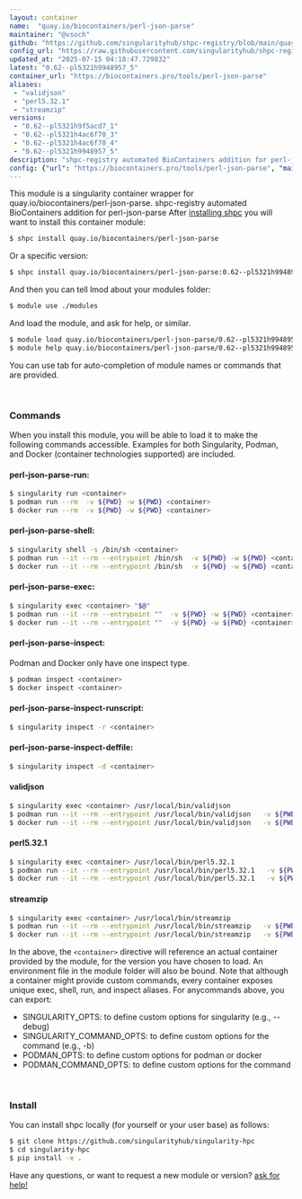 ```yaml
---
layout: container
name:  "quay.io/biocontainers/perl-json-parse"
maintainer: "@vsoch"
github: "https://github.com/singularityhub/shpc-registry/blob/main/quay.io/biocontainers/perl-json-parse/container.yaml"
config_url: "https://raw.githubusercontent.com/singularityhub/shpc-registry/main/quay.io/biocontainers/perl-json-parse/container.yaml"
updated_at: "2025-07-15 04:18:47.729832"
latest: "0.62--pl5321h9948957_5"
container_url: "https://biocontainers.pro/tools/perl-json-parse"
aliases:
 - "validjson"
 - "perl5.32.1"
 - "streamzip"
versions:
 - "0.62--pl5321h9f5acd7_1"
 - "0.62--pl5321h4ac6f70_3"
 - "0.62--pl5321h4ac6f70_4"
 - "0.62--pl5321h9948957_5"
description: "shpc-registry automated BioContainers addition for perl-json-parse"
config: {"url": "https://biocontainers.pro/tools/perl-json-parse", "maintainer": "@vsoch", "description": "shpc-registry automated BioContainers addition for perl-json-parse", "latest": {"0.62--pl5321h9948957_5": "sha256:958d2c5727a30b488098d919a27cf6200f095f8a83f3ae154bd2313bf7f8a1b9"}, "tags": {"0.62--pl5321h9f5acd7_1": "sha256:8562e88fa7afe8c3380586c52352d86292bcf99b9cd15f01eaf915f749da0950", "0.62--pl5321h4ac6f70_3": "sha256:47f5fdcbf0877dc6a8753ea3d9cc8b50bb5d1bc2b2f620bab552c6cf2e448ecb", "0.62--pl5321h4ac6f70_4": "sha256:ee1be28f7b10059a5c4397e86c7085677ca24ba6038819bc0042c39ce425c512", "0.62--pl5321h9948957_5": "sha256:958d2c5727a30b488098d919a27cf6200f095f8a83f3ae154bd2313bf7f8a1b9"}, "docker": "quay.io/biocontainers/perl-json-parse", "aliases": {"validjson": "/usr/local/bin/validjson", "perl5.32.1": "/usr/local/bin/perl5.32.1", "streamzip": "/usr/local/bin/streamzip"}}
---
```


This module is a singularity container wrapper for quay.io/biocontainers/perl-json-parse.
shpc-registry automated BioContainers addition for perl-json-parse
After [installing shpc](#install) you will want to install this container module:


```bash
$ shpc install quay.io/biocontainers/perl-json-parse
```

Or a specific version:

```bash
$ shpc install quay.io/biocontainers/perl-json-parse:0.62--pl5321h9948957_5
```

And then you can tell lmod about your modules folder:

```bash
$ module use ./modules
```

And load the module, and ask for help, or similar.

```bash
$ module load quay.io/biocontainers/perl-json-parse/0.62--pl5321h9948957_5
$ module help quay.io/biocontainers/perl-json-parse/0.62--pl5321h9948957_5
```

You can use tab for auto-completion of module names or commands that are provided.

<br>

### Commands

When you install this module, you will be able to load it to make the following commands accessible.
Examples for both Singularity, Podman, and Docker (container technologies supported) are included.

#### perl-json-parse-run:

```bash
$ singularity run <container>
$ podman run --rm  -v ${PWD} -w ${PWD} <container>
$ docker run --rm  -v ${PWD} -w ${PWD} <container>
```

#### perl-json-parse-shell:

```bash
$ singularity shell -s /bin/sh <container>
$ podman run --it --rm --entrypoint /bin/sh  -v ${PWD} -w ${PWD} <container>
$ docker run --it --rm --entrypoint /bin/sh  -v ${PWD} -w ${PWD} <container>
```

#### perl-json-parse-exec:

```bash
$ singularity exec <container> "$@"
$ podman run --it --rm --entrypoint ""  -v ${PWD} -w ${PWD} <container> "$@"
$ docker run --it --rm --entrypoint ""  -v ${PWD} -w ${PWD} <container> "$@"
```

#### perl-json-parse-inspect:

Podman and Docker only have one inspect type.

```bash
$ podman inspect <container>
$ docker inspect <container>
```

#### perl-json-parse-inspect-runscript:

```bash
$ singularity inspect -r <container>
```

#### perl-json-parse-inspect-deffile:

```bash
$ singularity inspect -d <container>
```


#### validjson

```bash
$ singularity exec <container> /usr/local/bin/validjson
$ podman run --it --rm --entrypoint /usr/local/bin/validjson   -v ${PWD} -w ${PWD} <container> -c " $@"
$ docker run --it --rm --entrypoint /usr/local/bin/validjson   -v ${PWD} -w ${PWD} <container> -c " $@"
```


#### perl5.32.1

```bash
$ singularity exec <container> /usr/local/bin/perl5.32.1
$ podman run --it --rm --entrypoint /usr/local/bin/perl5.32.1   -v ${PWD} -w ${PWD} <container> -c " $@"
$ docker run --it --rm --entrypoint /usr/local/bin/perl5.32.1   -v ${PWD} -w ${PWD} <container> -c " $@"
```


#### streamzip

```bash
$ singularity exec <container> /usr/local/bin/streamzip
$ podman run --it --rm --entrypoint /usr/local/bin/streamzip   -v ${PWD} -w ${PWD} <container> -c " $@"
$ docker run --it --rm --entrypoint /usr/local/bin/streamzip   -v ${PWD} -w ${PWD} <container> -c " $@"
```



In the above, the `<container>` directive will reference an actual container provided
by the module, for the version you have chosen to load. An environment file in the
module folder will also be bound. Note that although a container
might provide custom commands, every container exposes unique exec, shell, run, and
inspect aliases. For anycommands above, you can export:

 - SINGULARITY_OPTS: to define custom options for singularity (e.g., --debug)
 - SINGULARITY_COMMAND_OPTS: to define custom options for the command (e.g., -b)
 - PODMAN_OPTS: to define custom options for podman or docker
 - PODMAN_COMMAND_OPTS: to define custom options for the command

<br>

### Install

You can install shpc locally (for yourself or your user base) as follows:

```bash
$ git clone https://github.com/singularityhub/singularity-hpc
$ cd singularity-hpc
$ pip install -e .
```

Have any questions, or want to request a new module or version? [ask for help!](https://github.com/singularityhub/singularity-hpc/issues)